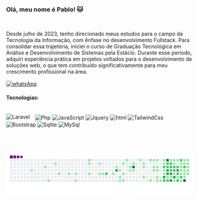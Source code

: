 ### Olá, meu nome é Pablo! 🐱
<br/>
<p>Desde julho de 2023, tenho direcionado meus estudos para o campo da Tecnologia da Informação, com ênfase no desenvolvimento Fullstack. Para consolidar essa trajetória, iniciei o curso de Graduação Tecnológica em Análise e Desenvolvimento de Sistemas pela Estácio. Durante esse período, adquiri experiência prática em projetos voltados para o desenvolvimento de soluções web, o que tem contribuído significativamente para meu crescimento profissional na área.</p>

<div>
    <a href="https://wa.me/5561992295015"><img align= "center" alt="whatsApp" src="https://img.shields.io/badge/WhatsApp-25D366?style=for-the-badge&logo=whatsapp&logoColor=white"></a>
</div>

#### Tecnologias:
<div style="display: inline_block"><br/>    
    <img alt="Laravel" width="30px" style="padding-right: 10px;" src="https://cdn.jsdelivr.net/gh/devicons/devicon@latest/icons/laravel/laravel-original.svg" />
    <img align= "center" alt="Php" src="https://img.shields.io/badge/PHP-777BB4?style=for-the-badge&logo=php&logoColor=white">
    <img align= "center" alt="JavaScript" src="https://img.shields.io/badge/JavaScript-323330?style=for-the-badge&logo=javascript&logoColor=F7DF1E">
    <img align= "center" alt="Jquery" src="https://img.shields.io/badge/jQuery-0769AD?style=for-the-badge&logo=jquery&logoColor=white">
    <img align= "center" alt="html" src="https://img.shields.io/badge/HTML5-E34F26?style=for-the-badge&logo=html5&logoColor=white">
    <img align= "center" alt="TailwindCss" src="https://img.shields.io/badge/Tailwind_CSS-38B2AC?style=for-the-badge&logo=tailwind-css&logoColor=white">
    <img align= "center" alt="Bootstrap" src="https://img.shields.io/badge/Bootstrap-563D7C?style=for-the-badge&logo=bootstrap&logoColor=white">
    <img align= "center" alt="Sqlite" src="https://img.shields.io/badge/SQLite-07405E?style=for-the-badge&logo=sqlite&logoColor=white">
    <img align= "center" alt="MySql" src="https://img.shields.io/badge/MySQL-00000F?style=for-the-badge&logo=mysql&logoColor=white">

</div>
<br/>
<br/>
<br/>

![snake gif](https://github.com/Pabloopk/Pabloopk/blob/output/github-contribution-grid-snake.gif)
